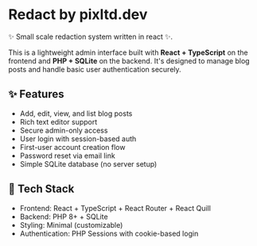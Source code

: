 # Redact by pixltd.dev

✨ Small scale redaction system written in react ✨.

This is a lightweight admin interface built with **React + TypeScript** on the frontend and **PHP + SQLite** on the backend. 
It's designed to manage blog posts and handle basic user authentication securely.

## ✨ Features

- Add, edit, view, and list blog posts
- Rich text editor support
- Secure admin-only access
- User login with session-based auth
- First-user account creation flow
- Password reset via email link
- Simple SQLite database (no server setup)

## 🧱 Tech Stack

- Frontend: React + TypeScript + React Router + React Quill
- Backend: PHP 8+ + SQLite
- Styling: Minimal (customizable)
- Authentication: PHP Sessions with cookie-based login